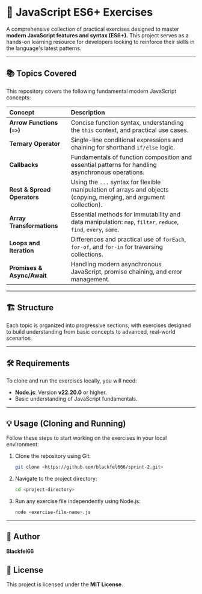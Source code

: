 # 🚀 JavaScript ES6+ Exercises

A comprehensive collection of practical exercises designed to master **modern JavaScript features and syntax (ES6+).** This project serves as a hands-on learning resource for developers looking to reinforce their skills in the language's latest patterns.

***

## 📚 Topics Covered

This repository covers the following fundamental modern JavaScript concepts:

| Concept | Description |
| :--- | :--- |
| **Arrow Functions (`=>`)** | Concise function syntax, understanding the `this` context, and practical use cases. |
| **Ternary Operator** | Single-line conditional expressions and chaining for shorthand `if/else` logic. |
| **Callbacks** | Fundamentals of function composition and essential patterns for handling asynchronous operations. |
| **Rest & Spread Operators** | Using the `...` syntax for flexible manipulation of arrays and objects (copying, merging, and argument collection). |
| **Array Transformations** | Essential methods for immutability and data manipulation: `map`, `filter`, `reduce`, `find`, `every`, `some`. |
| **Loops and Iteration** | Differences and practical use of `forEach`, `for-of`, and `for-in` for traversing collections. |
| **Promises & Async/Await** | Handling modern asynchronous JavaScript, promise chaining, and error management. |

***

## 🏗️ Structure

Each topic is organized into progressive sections, with exercises designed to build understanding from basic concepts to advanced, real-world scenarios.

***

## 🛠️ Requirements

To clone and run the exercises locally, you will need:

* **Node.js**: Version **v22.20.0** or higher.
* Basic understanding of JavaScript fundamentals.

***

## 💡 Usage (Cloning and Running)

Follow these steps to start working on the exercises in your local environment:

1.  Clone the repository using Git:
    ```bash
    git clone <https://github.com/blackfel666/sprint-2.git>
    ```

2.  Navigate to the project directory:
    ```bash
    cd <project-directory>
    ```

3.  Run any exercise file independently using Node.js:
    ```bash
    node <exercise-file-name>.js
    ```

***

## 👤 Author

**Blackfel66**

## 📄 License

This project is licensed under the **MIT License**.